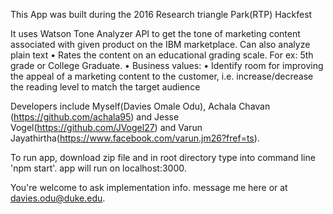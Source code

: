 This App was built during the 2016 Research triangle Park(RTP) Hackfest

It uses Watson Tone Analyzer API to get the tone of marketing content associated with given product on the IBM marketplace. Can also analyze plain text
• Rates the content on an educational grading scale. For ex: 5th grade or College Graduate.
• Business values: • Identify room for improving the appeal of a marketing content to the customer,
i.e. increase/decrease the reading level to match the target audience

Developers include Myself(Davies Omale Odu),  Achala Chavan (https://github.com/achala95) and Jesse Vogel(https://github.com/JVogel27) and Varun Jayathirtha(https://www.facebook.com/varun.jm26?fref=ts).

To run app, download zip file and in root directory type into command line 'npm start'. app will run on localhost:3000.

You're welcome to ask implementation info. message me here or at davies.odu@duke.edu.


~~~
